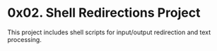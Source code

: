 # 0x02. Shell Redirections Project

This project includes shell scripts for input/output redirection and text processing.
